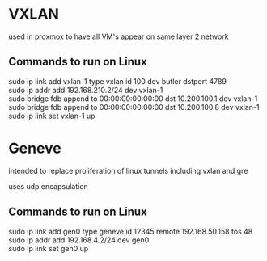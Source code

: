 # VXLAN

used in proxmox to have all VM's appear on same layer 2 network

## Commands to run on Linux

sudo ip link add vxlan-1 type vxlan id 100 dev butler dstport 4789   
sudo ip addr add 192.168.210.2/24 dev vxlan-1   
sudo bridge fdb append to 00:00:00:00:00:00 dst 10.200.100.1 dev vxlan-1   
sudo bridge fdb append to 00:00:00:00:00:00 dst 10.200.100.8 dev vxlan-1   
sudo ip link set vxlan-1 up

# Geneve

intended to replace proliferation of linux tunnels including vxlan and gre

uses udp encapsulation

## Commands to run on Linux

sudo ip link add gen0 type geneve id 12345 remote 192.168.50.158 tos 48   
sudo ip addr add 192.168.4.2/24 dev gen0   
sudo ip link set gen0 up